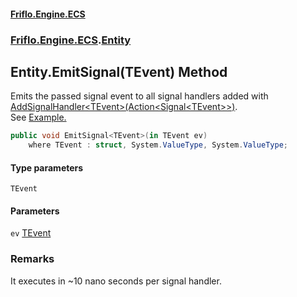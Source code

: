 #### [Friflo.Engine.ECS](index.md 'index')
### [Friflo.Engine.ECS](Friflo.Engine.ECS.md 'Friflo.Engine.ECS').[Entity](Entity.md 'Friflo.Engine.ECS.Entity')

## Entity.EmitSignal<TEvent>(TEvent) Method

Emits the passed signal event to all signal handlers added with [AddSignalHandler&lt;TEvent&gt;(Action&lt;Signal&lt;TEvent&gt;&gt;)](Entity.AddSignalHandler_TEvent_(Action_Signal_TEvent__).md 'Friflo.Engine.ECS.Entity.AddSignalHandler<TEvent>(System.Action<Friflo.Engine.ECS.Signal<TEvent>>)').<br/>
See <a href="https://github.com/friflo/Friflo.Json.Fliox/wiki/Examples-~-General#signal">Example.</a>

```csharp
public void EmitSignal<TEvent>(in TEvent ev)
    where TEvent : struct, System.ValueType, System.ValueType;
```
#### Type parameters

<a name='Friflo.Engine.ECS.Entity.EmitSignal_TEvent_(TEvent).TEvent'></a>

`TEvent`
#### Parameters

<a name='Friflo.Engine.ECS.Entity.EmitSignal_TEvent_(TEvent).ev'></a>

`ev` [TEvent](Entity.EmitSignal_TEvent_(TEvent).md#Friflo.Engine.ECS.Entity.EmitSignal_TEvent_(TEvent).TEvent 'Friflo.Engine.ECS.Entity.EmitSignal<TEvent>(TEvent).TEvent')

### Remarks
It executes in ~10 nano seconds per signal handler.